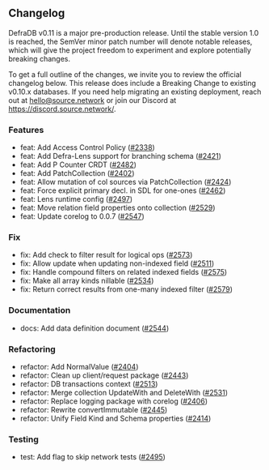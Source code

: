 ## Changelog
DefraDB v0.11 is a major pre-production release. Until the stable version 1.0 is reached, the SemVer minor patch number will denote notable releases, which will give the project freedom to experiment and explore potentially breaking changes.

To get a full outline of the changes, we invite you to review the official changelog below. This release does include a Breaking Change to existing v0.10.x databases. If you need help migrating an existing deployment, reach out at [hello@source.network](mailto:hello@source.network) or join our Discord at https://discord.source.network/.

### Features
* feat: Add Access Control Policy ([#2338](https://github.com/sourcenetwork/defradb/issues/2338))
* feat: Add Defra-Lens support for branching schema ([#2421](https://github.com/sourcenetwork/defradb/issues/2421))
* feat: Add P Counter CRDT ([#2482](https://github.com/sourcenetwork/defradb/issues/2482))
* feat: Add PatchCollection ([#2402](https://github.com/sourcenetwork/defradb/issues/2402))
* feat: Allow mutation of col sources via PatchCollection ([#2424](https://github.com/sourcenetwork/defradb/issues/2424))
* feat: Force explicit primary decl. in SDL for one-ones ([#2462](https://github.com/sourcenetwork/defradb/issues/2462))
* feat: Lens runtime config ([#2497](https://github.com/sourcenetwork/defradb/issues/2497))
* feat: Move relation field properties onto collection ([#2529](https://github.com/sourcenetwork/defradb/issues/2529))
* feat: Update corelog to 0.0.7 ([#2547](https://github.com/sourcenetwork/defradb/issues/2547))
### Fix
* fix: Add check to filter result for logical ops ([#2573](https://github.com/sourcenetwork/defradb/issues/2573))
* fix: Allow update when updating non-indexed field ([#2511](https://github.com/sourcenetwork/defradb/issues/2511))
* fix: Handle compound filters on related indexed fields ([#2575](https://github.com/sourcenetwork/defradb/issues/2575))
* fix: Make all array kinds nillable ([#2534](https://github.com/sourcenetwork/defradb/issues/2534))
* fix: Return correct results from one-many indexed filter ([#2579](https://github.com/sourcenetwork/defradb/issues/2579))
### Documentation
* docs: Add data definition document ([#2544](https://github.com/sourcenetwork/defradb/issues/2544))
### Refactoring
* refactor: Add NormalValue ([#2404](https://github.com/sourcenetwork/defradb/issues/2404))
* refactor: Clean up client/request package ([#2443](https://github.com/sourcenetwork/defradb/issues/2443))
* refactor: DB transactions context ([#2513](https://github.com/sourcenetwork/defradb/issues/2513))
* refactor: Merge collection UpdateWith and DeleteWith ([#2531](https://github.com/sourcenetwork/defradb/issues/2531))
* refactor: Replace logging package with corelog ([#2406](https://github.com/sourcenetwork/defradb/issues/2406))
* refactor: Rewrite convertImmutable ([#2445](https://github.com/sourcenetwork/defradb/issues/2445))
* refactor: Unify Field Kind and Schema properties ([#2414](https://github.com/sourcenetwork/defradb/issues/2414))
### Testing
* test: Add flag to skip network tests ([#2495](https://github.com/sourcenetwork/defradb/issues/2495))

